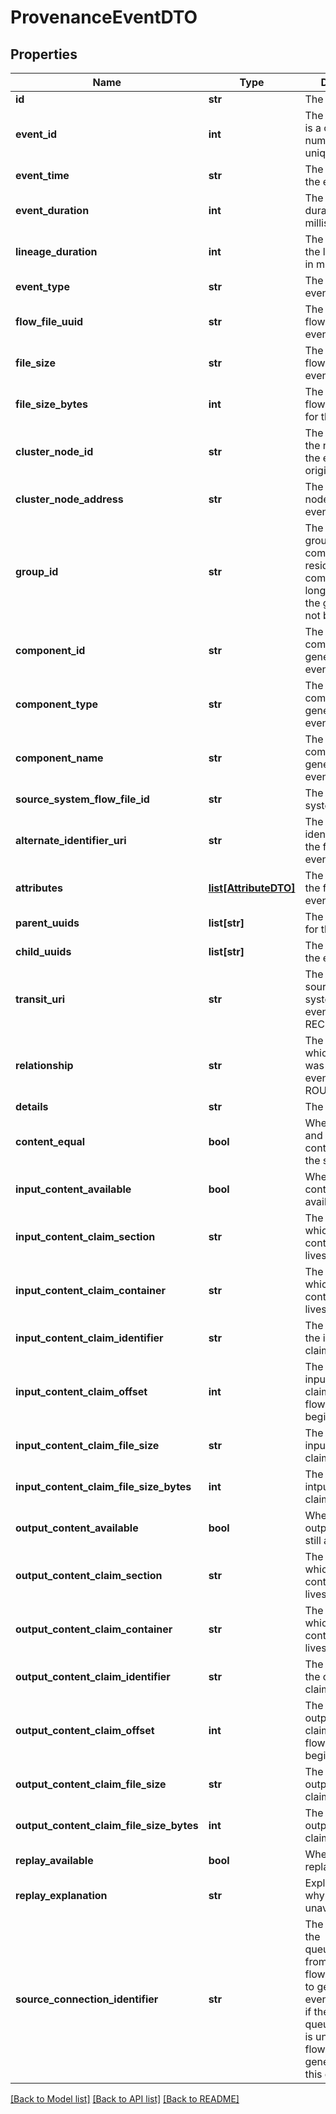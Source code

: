 # ProvenanceEventDTO

## Properties
Name | Type | Description | Notes
------------ | ------------- | ------------- | -------------
**id** | **str** | The event uuid. | [optional] 
**event_id** | **int** | The event id. This is a one up number thats unique per node. | [optional] 
**event_time** | **str** | The timestamp of the event. | [optional] 
**event_duration** | **int** | The event duration in milliseconds. | [optional] 
**lineage_duration** | **int** | The duration since the lineage began, in milliseconds. | [optional] 
**event_type** | **str** | The type of the event. | [optional] 
**flow_file_uuid** | **str** | The uuid of the flowfile for the event. | [optional] 
**file_size** | **str** | The size of the flowfile for the event. | [optional] 
**file_size_bytes** | **int** | The size of the flowfile in bytes for the event. | [optional] 
**cluster_node_id** | **str** | The identifier for the node where the event originated. | [optional] 
**cluster_node_address** | **str** | The label for the node where the event originated. | [optional] 
**group_id** | **str** | The id of the group that the component resides in. If the component is no longer in the flow, the group id will not be set. | [optional] 
**component_id** | **str** | The id of the component that generated the event. | [optional] 
**component_type** | **str** | The type of the component that generated the event. | [optional] 
**component_name** | **str** | The name of the component that generated the event. | [optional] 
**source_system_flow_file_id** | **str** | The source system flowfile id. | [optional] 
**alternate_identifier_uri** | **str** | The alternate identifier uri for the fileflow for the event. | [optional] 
**attributes** | [**list[AttributeDTO]**](AttributeDTO.md) | The attributes of the flowfile for the event. | [optional] 
**parent_uuids** | **list[str]** | The parent uuids for the event. | [optional] 
**child_uuids** | **list[str]** | The child uuids for the event. | [optional] 
**transit_uri** | **str** | The source/destination system uri if the event was a RECEIVE/SEND. | [optional] 
**relationship** | **str** | The relationship to which the flowfile was routed if the event is of type ROUTE. | [optional] 
**details** | **str** | The event details. | [optional] 
**content_equal** | **bool** | Whether the input and output content claim is the same. | [optional] 
**input_content_available** | **bool** | Whether the input content is still available. | [optional] 
**input_content_claim_section** | **str** | The section in which the input content claim lives. | [optional] 
**input_content_claim_container** | **str** | The container in which the input content claim lives. | [optional] 
**input_content_claim_identifier** | **str** | The identifier of the input content claim. | [optional] 
**input_content_claim_offset** | **int** | The offset into the input content claim where the flowfiles content begins. | [optional] 
**input_content_claim_file_size** | **str** | The file size of the input content claim formatted. | [optional] 
**input_content_claim_file_size_bytes** | **int** | The file size of the intput content claim in bytes. | [optional] 
**output_content_available** | **bool** | Whether the output content is still available. | [optional] 
**output_content_claim_section** | **str** | The section in which the output content claim lives. | [optional] 
**output_content_claim_container** | **str** | The container in which the output content claim lives. | [optional] 
**output_content_claim_identifier** | **str** | The identifier of the output content claim. | [optional] 
**output_content_claim_offset** | **int** | The offset into the output content claim where the flowfiles content begins. | [optional] 
**output_content_claim_file_size** | **str** | The file size of the output content claim formatted. | [optional] 
**output_content_claim_file_size_bytes** | **int** | The file size of the output content claim in bytes. | [optional] 
**replay_available** | **bool** | Whether or not replay is available. | [optional] 
**replay_explanation** | **str** | Explanation as to why replay is unavailable. | [optional] 
**source_connection_identifier** | **str** | The identifier of the queue/connection from which the flowfile was pulled to genereate this event. May be null if the queue/connection is unknown or the flowfile was generated from this event. | [optional] 

[[Back to Model list]](../README.md#documentation-for-models) [[Back to API list]](../README.md#documentation-for-api-endpoints) [[Back to README]](../README.md)


